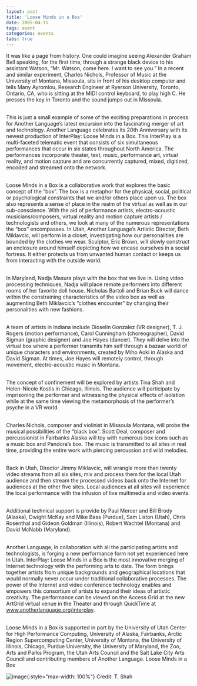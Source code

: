 ```yaml
---
layout: post
title: 'Loose Minds in a Box'
date: 2005-04-15
tags: event
categories: events
tabs: true
---
```


It was like a page from history. One could imagine seeing Alexander Graham Bell speaking, for the first time, through a strange black device to his assistant Watson, &ldquo;Mr. Watson, come here. I want to see you.&rdquo; In a recent and similar experiment, Charles Nichols, Professor of Music at the University of Montana, Missoula, sits in front of his desktop computer and tells Many Ayromlou, Research Engineer at Ryerson University, Toronto, Ontario, CA, who is sitting at the MIDI control keyboard, to play high C. He presses the key in Toronto and the sound jumps out in Missoula. <br><br>

This is just a small example of some of the exciting preparations in process for Another Language&rsquo;s latest excursion into the fascinating merger of art and technology. Another Language celebrates its 20th Anniversary with its newest production of InterPlay: Loose Minds in a Box. This InterPlay is a multi-faceted telematic event that consists of six simultaneous performances that occur in six states throughout North America. The performances incorporate theater, text, music, performance art, virtual reality, and motion capture and are concurrently captured, mixed, digitized, encoded and streamed onto the network.<br><br>

Loose Minds in a Box is a collaborative work that explores the basic concept of the &ldquo;box&rdquo;. The box is a metaphor for the physical, social, political or psychological constraints that we and/or others place upon us. The box also represents a sense of place in the realm of the virtual as well as in our sub-conscience. With the aid of performance artists, electro-acoustic musicians/composers, virtual reality and motion capture artists / technologists and others, we look at many of the numerous representations the &ldquo;box&rdquo; encompasses. In Utah, Another Language&rsquo;s Artistic Director, Beth Miklavcic, will perform in a closet, investigating how our personalities are bounded by the clothes we wear. Sculptor, Eric Brown, will slowly construct an enclosure around himself depicting how we encase ourselves in a social fortress. It either protects us from unwanted human contact or keeps us from interacting with the outside world.<br><br>

In Maryland, Nadja Masura plays with the box that we live in. Using video processing techniques, Nadja will place remote performers into different rooms of her favorite doll house. Nicholas Bartoli and Brian Buck will dance within the constraining characteristics of the video box as well as augmenting Beth Miklavcic&rsquo;s &ldquo;clothes encounter&rdquo; by changing their personalities with new fashions.<br><br>

A team of artists in Indiana include Dioselin Gonzalez (VR designer), T. J. Rogers (motion performance), Carol Cunningham (choreographer), David Sigman (graphic designer) and Joe Hayes (dancer). They will delve into the virtual box where a performer transmits him self through a bazaar world of unique characters and environments, created by Miho Aoki in Alaska and David Sigman. At times, Joe Hayes will remotely control, through movement, electro-acoustic music in Montana.<br><br>

The concept of confinement will be explored by artists Tina Shah and Helen-Nicole Kostis in Chicago, Illinois. The audience will participate by imprisoning the performer and witnessing the physical effects of isolation while at the same time viewing the metamorphosis of the performer&rsquo;s psyche in a VR world.<br><br>

Charles Nichols, composer and violinist in Missoula Montana, will probe the musical possibilities of the &ldquo;black box&rdquo;. Scott Deal, composer and percussionist in Fairbanks Alaska will toy with numerous box icons such as a music box and Pandora&rsquo;s box. The music is transmitted to all sites in real time, providing the entire work with piercing percussion and wild melodies.<br><br>

Back in Utah, Director Jimmy Miklavcic, will wrangle more than twenty video streams from all six sites, mix and process them for the local Utah audience and then stream the processed videos back onto the Internet for audiences at the other five sites. Local audiences at all sites will experience the local performance with the infusion of live multimedia and video events.<br><br>

Additional technical support is provide by Paul Mercer and Bill Brody (Alaska), Dwight McKay and Mike Bass (Purdue), Sam Liston (Utah), Chris Rosenthal and Gideon Goldman (Illinois), Robert Wachtel (Montana) and David McNabb (Maryland).<br><br>

Another Language, in collaboration with all the participating artists and technologists, is forging a new performance form not yet experienced here in Utah. InterPlay: Loose Minds in a Box is the most innovative merging of Internet technology with the performing arts to date. The form brings together artists from unique backgrounds and geographical locations that would normally never occur under traditional collaborative processes. The power of the Internet and video conference technology enables and empowers this consortium of artists to expand their ideas of artistic creativity. The performance can be viewed on the Access Grid at the new ArtGrid virtual venue in the Theater and through QuickTime at <a href="http://www.anotherlanguage.org/interplay">www.anotherlanguage.org/interplay</a>.<br><br>

Loose Minds in a Box is supported in part by the University of Utah Center for High Performance Computing, University of Alaska, Fairbanks, Arctic Region Supercomputing Center, University of Montana, the University of Illinois, Chicago, Purdue University, the University of Maryland, the Zoo, Arts and Parks Program, the Utah Arts Council and the Salt Lake City Arts Council and contributing members of Another Language.
Loose Minds in a Box

![image](https://www.evl.uic.edu/output/originals/lmib.jpg-srcw.jpg){:style="max-width: 100%"}
Credit: T. Shah

